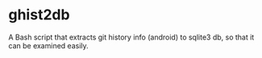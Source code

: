 ghist2db
========

A Bash script that extracts git history info (android) to sqlite3 db, so that it can be examined easily.
